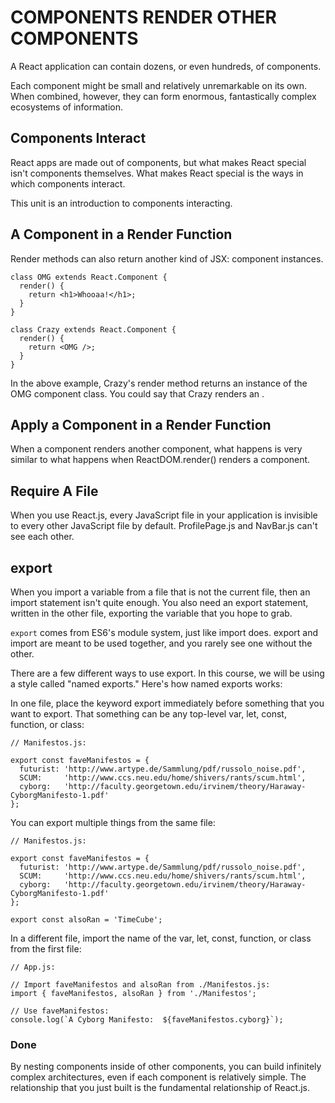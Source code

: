 # COMPONENTS RENDER OTHER COMPONENTS
A React application can contain dozens, or even hundreds, of components.

Each component might be small and relatively unremarkable on its own. When combined, however, they can form enormous, fantastically complex ecosystems of information.

## Components Interact
React apps are made out of components, but what makes React special isn't components themselves. What makes React special is the ways in which components interact.

This unit is an introduction to components interacting.

## A Component in a Render Function
Render methods can also return another kind of JSX: component instances.
```
class OMG extends React.Component {
  render() {
    return <h1>Whooaa!</h1>;
  }
}

class Crazy extends React.Component {
  render() {
    return <OMG />;
  }
}
```

In the above example, Crazy's render method returns an instance of the OMG component class. You could say that Crazy renders an <OMG />.

## Apply a Component in a Render Function
When a component renders another component, what happens is very similar to what happens when ReactDOM.render() renders a component.

## Require A File
When you use React.js, every JavaScript file in your application is invisible to every other JavaScript file by default. ProfilePage.js and NavBar.js can't see each other.

## export

When you import a variable from a file that is not the current file, then an import statement isn't quite enough. You also need an export statement, written in the other file, exporting the variable that you hope to grab.

`export` comes from ES6's module system, just like import does. export and import are meant to be used together, and you rarely see one without the other.

There are a few different ways to use export. In this course, we will be using a style called "named exports." Here's how named exports works:

In one file, place the keyword export immediately before something that you want to export. That something can be any top-level var, let, const, function, or class:
```
// Manifestos.js:

export const faveManifestos = {
  futurist: 'http://www.artype.de/Sammlung/pdf/russolo_noise.pdf',
  SCUM:     'http://www.ccs.neu.edu/home/shivers/rants/scum.html',
  cyborg:   'http://faculty.georgetown.edu/irvinem/theory/Haraway-CyborgManifesto-1.pdf'
};
```
You can export multiple things from the same file:
```
// Manifestos.js:

export const faveManifestos = {
  futurist: 'http://www.artype.de/Sammlung/pdf/russolo_noise.pdf',
  SCUM:     'http://www.ccs.neu.edu/home/shivers/rants/scum.html',
  cyborg:   'http://faculty.georgetown.edu/irvinem/theory/Haraway-CyborgManifesto-1.pdf'
};

export const alsoRan = 'TimeCube';
```

In a different file, import the name of the var, let, const, function, or class from the first file:
```
// App.js:

// Import faveManifestos and alsoRan from ./Manifestos.js:
import { faveManifestos, alsoRan } from './Manifestos';

// Use faveManifestos:
console.log(`A Cyborg Manifesto:  ${faveManifestos.cyborg}`);
```

### Done
By nesting components inside of other components, you can build infinitely complex architectures, even if each component is relatively simple. The relationship that you just built is the fundamental relationship of React.js.

